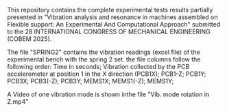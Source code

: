 This repository contains the complete experimental tests results partially presented in "Vibration analysis and resonance in machines assembled on Flexible support: An Experimental And Computational Approach" submitted to the 28 INTERNATIONAL CONGRESS
OF MECHANICAL ENGINEERING (COBEM 2025).

The file "SPRING2" contains the vibration readings (excel file) of the experimental bench with the spring 2 set.
the file columns follow the following order: Time in seconds; Vibration collected by the PCB accelerometer at position 1 in the X direction (PCB1X); PCB1-Z; PCB1Y; PCB3X; PCB3(-Z); PCB3Y; MEMS1X; MEMS1(-Z); MEMS1Y;

A Video of one vibration mode is shown inthe file "Vib. mode rotation in Z.mp4"
